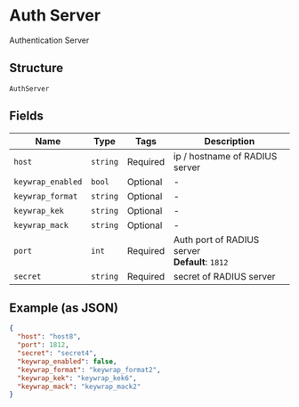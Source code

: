 
# Auth Server

Authentication Server

## Structure

`AuthServer`

## Fields

| Name | Type | Tags | Description |
|  --- | --- | --- | --- |
| `host` | `string` | Required | ip / hostname of RADIUS server |
| `keywrap_enabled` | `bool` | Optional | - |
| `keywrap_format` | `string` | Optional | - |
| `keywrap_kek` | `string` | Optional | - |
| `keywrap_mack` | `string` | Optional | - |
| `port` | `int` | Required | Auth port of RADIUS server<br>**Default**: `1812` |
| `secret` | `string` | Required | secret of RADIUS server |

## Example (as JSON)

```json
{
  "host": "host8",
  "port": 1812,
  "secret": "secret4",
  "keywrap_enabled": false,
  "keywrap_format": "keywrap_format2",
  "keywrap_kek": "keywrap_kek6",
  "keywrap_mack": "keywrap_mack2"
}
```

